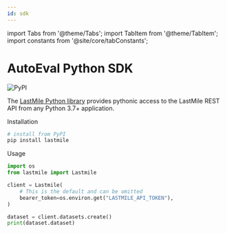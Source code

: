 ```yaml
---
id: sdk
---
```


import Tabs from '@theme/Tabs';
import TabItem from '@theme/TabItem';
import constants from '@site/core/tabConstants';

# AutoEval Python SDK

![PyPI](https://img.shields.io/pypi/v/lastmile?label=lastmile)

The [LastMile Python library](https://pypi.org/project/lastmile/) provides pythonic access to the LastMile REST API from any Python 3.7+ application. 

Installation
```bash
# install from PyPI
pip install lastmile
```

Usage
```python
import os
from lastmile import Lastmile

client = Lastmile(
    # This is the default and can be omitted
    bearer_token=os.environ.get("LASTMILE_API_TOKEN"),
)

dataset = client.datasets.create()
print(dataset.dataset)
```